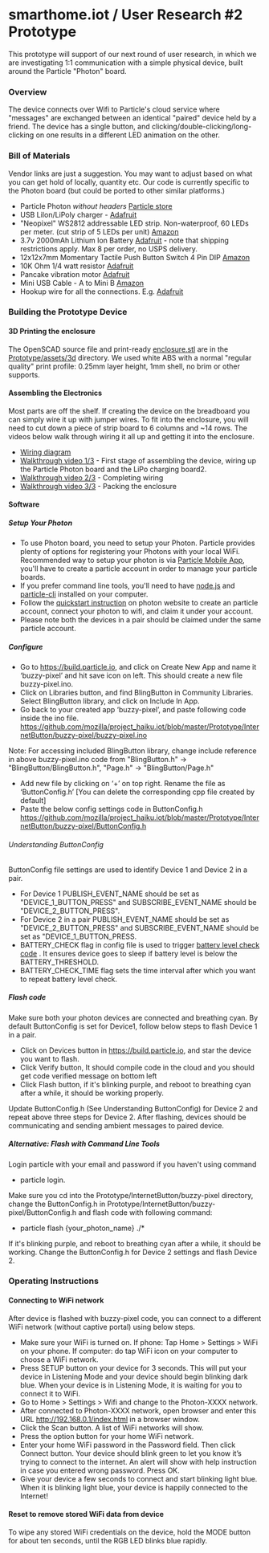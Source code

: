 # smarthome.iot / User Research #2 Prototype

This prototype will support of our next round of user research, in which we are investigating 1:1 communication with a simple physical device, built around the Particle "Photon" board.

### Overview

The device connects over Wifi to Particle's cloud service where "messages" are exchanged between an identical "paired" device held by a friend. The device has a single button, and clicking/double-clicking/long-clicking on one results in a different LED animation on the other.

### Bill of Materials

Vendor links are just a suggestion. You may want to adjust based on what you can get hold of locally, quantity etc. Our code is currently specific to the Photon board (but could be ported to other similar platforms.)

* Particle Photon *without headers* [Particle store](https://store.particle.io/)
* USB LiIon/LiPoly charger - [Adafruit](https://www.adafruit.com/products/259)
* "Neopixel" WS2812 addressable LED strip. Non-waterproof, 60 LEDs per meter. (cut strip of 5 LEDs per unit) [Amazon](http://www.amazon.com/Mokungit-Programmable-Individually-Addressable-Non-waterproof/dp/B01D1EDDR8)
* 3.7v 2000mAh Lithium Ion Battery [Adafruit](https://www.adafruit.com/products/2011) - note that shipping restrictions apply. Max 8 per order, no USPS delivery.
* 12x12x7mm Momentary Tactile Push Button Switch 4 Pin DIP [Amazon](http://www.amazon.com/uxcell%C2%AE-12x12x7mm-Momentary-Button-Switch/dp/B009ERT2NQ)
* 10K Ohm 1/4 watt resistor [Adafruit](https://www.adafruit.com/products/2784)
* Pancake vibration motor [Adafruit](https://www.adafruit.com/products/1201)
* Mini USB Cable - A to Mini B [Amazon](http://www.amazon.com/StarTech-com-Mini-USB-Cable-USB2HABM6RA/dp/B004NO0L4O)
* Hookup wire for all the connections. E.g. [Adafruit](https://www.adafruit.com/products/1311)

### Building the Prototype Device

#### 3D Printing the enclosure

The OpenSCAD source file and print-ready [enclosure.stl](assets/3d/enclosure.stl) are in the [Prototype/assets/3d](assets/3d) directory. We used white ABS with a normal "regular quality" print profile: 0.25mm layer height, 1mm shell, no brim or other supports.

#### Assembling the Electronics

Most parts are off the shelf. If creating the device on the breadboard you can simply wire it up with jumper wires. To fit into the enclosure, you will need to cut down a piece of strip board to 6 columns and ~14 rows. The videos below walk through wiring it all up and getting it into the enclosure.

* [Wiring diagram](assets/BlinkyButton_bb.png)
* [Walkthrough video 1/3](https://www.youtube.com/watch?v=C2MHg81-BwQ) - First stage of assembling the device, wiring up the Particle Photon board and the LiPo charging board2.
* [Walkthrough video 2/3](https://youtu.be/lktK18RHnlE) - Completing wiring
* [Walkthrough video 3/3](https://youtu.be/VAnI2gIuZO8) - Packing the enclosure


#### Software

##### Setup Your Photon

* To use Photon board, you need to setup your Photon. Particle provides plenty of options for registering your Photons with your local WiFi.  Recommended way to setup your photon is via [Particle Mobile App](https://docs.particle.io/guide/getting-started/start/photon/#prerequisites-for-setup), you'll have to create a particle account in order to manage your particle boards.
* If you prefer command line tools, you'll need to have [node.js](https://nodejs.org/) and [particle-cli](https://github.com/spark/particle-cli) installed on your computer.
* Follow the [quickstart instruction](https://docs.particle.io/guide/getting-started/start/photon/#step-1-power-on-your-device) on photon website to create an particle account, connect your photon to wifi, and claim it under your account.
* Please note both the devices in a pair should be claimed under the same particle account.


##### Configure

* Go to https://build.particle.io, and click on Create New App and name it ‘buzzy-pixel’ and hit save icon on left. This should create a new file buzzy-pixel.ino.
* Click on Libraries button, and find BlingButton in Community Libraries. Select BlingButton library, and click on Include In App.
* Go back to your created app ‘buzzy-pixel’, and paste following code inside the ino file.
https://github.com/mozilla/project_haiku.iot/blob/master/Prototype/InternetButton/buzzy-pixel/buzzy-pixel.ino

Note: For accessing included BlingButton library, change include reference in above buzzy-pixel.ino code from "BlingButton.h" -> "BlingButton/BlingButton.h",  "Page.h" -> "BlingButton/Page.h"

* Add new file by clicking on ‘+’ on top right. Rename the file as ‘ButtonConfig.h’ [You can delete the corresponding cpp file created by default]
* Paste the below config settings code in ButtonConfig.h
https://github.com/mozilla/project_haiku.iot/blob/master/Prototype/InternetButton/buzzy-pixel/ButtonConfig.h


###### Understanding ButtonConfig

ButtonConfig file settings are used to identify Device 1 and Device 2 in a pair.
* For Device 1  PUBLISH_EVENT_NAME  should be set as "DEVICE_1_BUTTON_PRESS" and SUBSCRIBE_EVENT_NAME should be "DEVICE_2_BUTTON_PRESS".
* For Device 2 in a pair PUBLISH_EVENT_NAME  should be set as "DEVICE_2_BUTTON_PRESS" and SUBSCRIBE_EVENT_NAME should be set as "DEVICE_1_BUTTON_PRESS.
* BATTERY_CHECK flag in config file is used to trigger [battery level check code](https://github.com/mozilla/smarthome.iot/blob/master/Prototype/InternetButton/buzzy-pixel/buzzy-pixel.ino#L116) . It ensures device goes to sleep if battery level is below the BATTERY_THRESHOLD.
* BATTERY_CHECK_TIME flag sets the time interval after which you want to repeat battery level check.


##### Flash code

Make sure both your photon devices are connected and breathing cyan.  By default ButtonConfig is set for Device1, follow below steps to flash Device 1 in a pair.

* Click on Devices button in https://build.particle.io, and star the device you want to flash.
* Click Verify button, It should compile code in the cloud and you should get code verified message on bottom left
* Click Flash button, if it's blinking purple, and reboot to breathing cyan after a while, it should be working properly.

Update ButtonConfig.h (See Understanding ButtonConfig) for Device 2 and repeat above three steps for Device 2. After flashing, devices should be communicating and sending ambient messages to paired device.


##### Alternative: Flash with Command Line Tools

Login particle with your email and password if you haven't using command

* particle login.

Make sure you cd into the Prototype/InternetButton/buzzy-pixel directory, change the ButtonConfig.h in Prototype/InternetButton/buzzy-pixel/ButtonConfig.h and flash code with following command:

* particle flash {your_photon_name} ./*

If it's blinking purple, and reboot to breathing cyan after a while, it should be working. Change the ButtonConfig.h for Device 2 settings and flash Device 2.



### Operating Instructions

#### Connecting to WiFi network

After device is flashed with buzzy-pixel code, you can connect to a different WiFi network (without captive portal) using below steps.

* Make sure your WiFi is turned on. If phone: Tap Home > Settings > WiFi on your phone. If computer: do tap WiFi icon on your computer to choose a WiFi network.
* Press SETUP button on your device for 3 seconds. This will put your device in Listening Mode and your device should begin blinking dark blue. When your device is in Listening Mode, it is waiting for you to connect it to WiFi.
* Go to Home > Settings > Wifi and change to the Photon-XXXX network.
* After connected to Photon-XXXX network, open browser and enter this URL http://192.168.0.1/index.html in a browser window.
* Click the Scan button. A list of WiFi networks will show.
* Press the option button for your home WiFi network.
* Enter your home WiFi password in the Password field. Then click Connect button. Your device should blink green to let you know it’s trying to connect to the internet. An alert will show with help instruction in case you entered wrong password. Press OK.
* Give your device a few seconds to connect and start blinking light blue. When it is blinking light blue, your device is happily connected to the Internet!

#### Reset to remove stored WiFi data from device
To wipe any stored WiFi credentials on the device, hold the MODE button for about ten seconds, until the RGB LED blinks blue rapidly.
